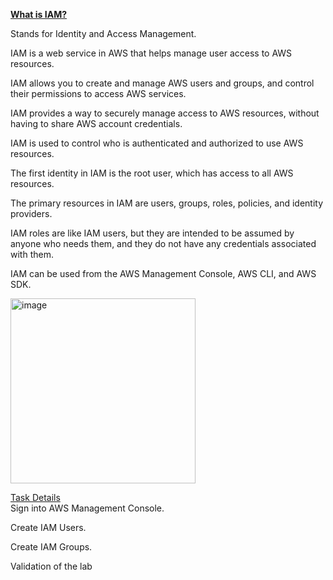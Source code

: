 <u><strong>What is IAM?</strong></u>
<br>

Stands for Identity and Access Management.

IAM is a web service in AWS that helps manage user access to AWS resources.

IAM allows you to create and manage AWS users and groups, and control their permissions to access AWS services.

IAM provides a way to securely manage access to AWS resources, without having to share AWS account credentials.

IAM is used to control who is authenticated and authorized to use AWS resources.

The first identity in IAM is the root user, which has access to all AWS resources.

The primary resources in IAM are users, groups, roles, policies, and identity providers.

IAM roles are like IAM users, but they are intended to be assumed by anyone who needs them, and they do not have any credentials associated with them.

IAM can be used from the AWS Management Console, AWS CLI, and AWS SDK.

<img width="296" alt="image" src="https://github.com/Shocker-lov-t/AWS_30_Days_Streak_Challenge/assets/98687345/31f24e19-bf92-4cca-8747-dca5dee31dc5">
<br>

<u>Task Details</u>
<br>
Sign into AWS Management Console.

Create IAM Users.

Create IAM Groups.

Validation of the lab

